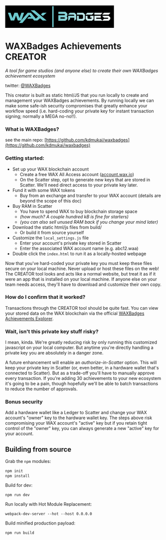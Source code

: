 ![waxbadges](src/static/img/waxbadges_logo_350x72.png)

# WAXBadges Achievements CREATOR
_A tool for game studios (and anyone else) to create their own WAXBadges achievement ecosystem_

twitter: [@WAXBadges](https://twitter.com/WAXBadges)


This creator is built as static html/JS that you run locally to create and management your WAXBadges achievements. By running locally we can make some safe-ish security compromises that greatly enhance your workflow speed (i.e. hard-coding your private key for instant transaction signing; normally a MEGA no-no!!).


### What is WAXBadges?
see the main repo: [https://github.com/kdmukai/waxbadges](https://github.com/kdmukai/waxbadges)


### Getting started:
* Set up your WAX blockchain account
    * Create a free WAX All Access account ([account.wax.io](https://account.wax.io))
    * On the Scatter step, opt to generate new keys that are stored in Scatter. We'll need direct access to your private key later.
* Fund it with some WAX tokens
    * Buy from an exchange and transfer to your WAX account (details are beyond the scope of this doc)
* Buy RAM in Scatter
    * You have to spend WAX to buy blockchain storage space
    * _(how much? A couple hundred kB is fine for starters)_
    * _(you can also sell unused RAM back if you change your mind later)_
* Download the static html/js files from build/
    * Or build it from source yourself
* Customize the `local_settings.js` file
    * Enter your account's private key stored in Scatter
    * Enter the associated WAX account name (e.g. abc12.waa)
* Double click the `index.html` to run it as a locally-hosted webpage

Now that you've hard-coded your private key you must keep these files secure on your local machine. Never upload or host these files on the web! The CREATOR tool looks and acts like a normal website, but treat it as if it were an app that is installed on your local machine. If anyone else on your team needs access, they'll have to download and customize their own copy.


### How do I confirm that it worked?
Transactions through the CREATOR tool should be quite fast. You can view your stored data on the WAX blockchain via the official [WAXBadges Achievements Explorer](https://explorer.waxbadges.com).


### Wait, isn't this private key stuff risky?
I mean, kinda. We're greatly reducing risk by only running this customized javascript on your local computer. But anytime you're directly handling a private key you are absolutely in a danger zone.

A future enhancement will enable an _authorize-in-Scatter_ option. This will keep your private key in Scatter (or, even better, in a hardware wallet that's connected to Scatter). But as a trade-off you'll have to manually approve every transaction. If you're adding 30 achievements to your new ecosystem it's going to be a pain, though hopefully we'll be able to batch transactions to reduce the number of approvals.


### Bonus security
Add a hardware wallet like a Ledger to Scatter and change your WAX account's "owner" key to the hardware wallet key. The steps above risk compromising your WAX account's "active" key but if you retain tight control of the "owner" key, you can always generate a new "active" key for your account.



## Building from source
Grab the `npm` modules:
```
npm init
npm install
```

Build for dev:
```
npm run dev
```

Run locally with Hot Module Replacement:
```
webpack-dev-server --hot --host 0.0.0.0
```

Build minified production payload:
```
npm run build
```

